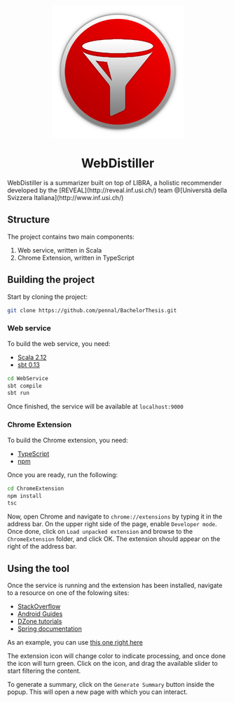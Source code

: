 <div align="center">
	<img src="Other/ThesisLogo.png" width="300pt"/>
	<h1>WebDistiller</h1>
</div>
WebDistiller is a summarizer built on top of LIBRA, a holistic recommender developed by the [REVEAL](http://reveal.inf.usi.ch/) team @[Università della Svizzera Italiana](http://www.inf.usi.ch/)

## Structure
The project contains two main components: 

 1. Web service, written in Scala
 2. Chrome Extension, written in TypeScript

## Building the project
Start by cloning the project:

```bash
git clone https://github.com/pennal/BachelorThesis.git
```

### Web service
To build the web service, you need:

 * [Scala 2.12](http://www.scala-lang.org/download/)
 * [sbt 0.13](http://www.scala-sbt.org/download.html)

```bash
cd WebService
sbt compile
sbt run
```
Once finished, the service will be available at `localhost:9000`

### Chrome Extension
To build the Chrome extension, you need:

 * [TypeScript](https://www.typescriptlang.org/#download-links)
 * [npm](https://www.npmjs.com/get-npm)

Once you are ready, run the following:

```bash
cd ChromeExtension
npm install
tsc
```
Now, open Chrome and navigate to `chrome://extensions` by typing it in the address bar. On the upper right side of the page, enable `Developer mode`. Once done, click on `Load unpacked extension` and browse to the `ChromeExtension` folder, and click OK. The extension should appear on the right of the address bar. 

## Using the tool

Once the service is running and the extension has been installed, navigate to a resource on one of the folowing sites:

 * [StackOverflow](http://stackoverflow.com)
 * [Android Guides](https://developer.android.com/guide/index.html)
 * [DZone tutorials](http://dzone.com)
 * [Spring documentation](http://docs.spring.io/spring/docs/current/spring-framework-reference/html/)

As an example, you can use [this one right here](http://stackoverflow.com/questions/2592453/problem-with-extending-jpanel)

The extension icon will change color to indicate processing, and once done the icon will turn green. Click on the icon, and drag the available slider to start filtering the content. 

To generate a summary, click on the `Generate Summary` button inside the popup. This will open a new page with which you can interact. 